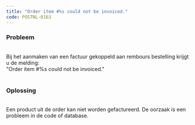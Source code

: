 ```yaml
---
title: "Order item #%s could not be invoiced."
code: POSTNL-0163
---
```



<p><h3>Probleem</h3><br>Bij het aanmaken van een factuur gekoppeld aan rembours bestelling krijgt u de melding:<br>"Order item #%s could not be invoiced."<br><br><h3>Oplossing</h3><br>Een product uit de order kan niet worden gefactureerd. De oorzaak is een probleem in de code of database. </p>
